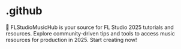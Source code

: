 # .github
🎵 FLStudioMusicHub is your source for FL Studio 2025 tutorials and resources. Explore community-driven tips and tools to access music resources for production in 2025. Start creating now!
